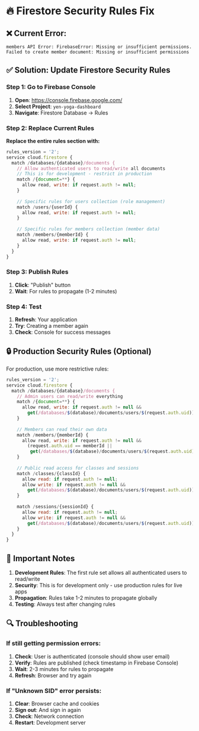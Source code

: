 # 🔥 Firestore Security Rules Fix

## ❌ Current Error:
```
members API Error: FirebaseError: Missing or insufficient permissions.
Failed to create member document: Missing or insufficient permissions
```

## ✅ Solution: Update Firestore Security Rules

### Step 1: Go to Firebase Console
1. **Open**: https://console.firebase.google.com/
2. **Select Project**: `yen-yoga-dashboard`
3. **Navigate**: Firestore Database → Rules

### Step 2: Replace Current Rules
**Replace the entire rules section with:**

```javascript
rules_version = '2';
service cloud.firestore {
  match /databases/{database}/documents {
    // Allow authenticated users to read/write all documents
    // This is for development - restrict in production
    match /{document=**} {
      allow read, write: if request.auth != null;
    }
    
    // Specific rules for users collection (role management)
    match /users/{userId} {
      allow read, write: if request.auth != null;
    }
    
    // Specific rules for members collection (member data)
    match /members/{memberId} {
      allow read, write: if request.auth != null;
    }
  }
}
```

### Step 3: Publish Rules
1. **Click**: "Publish" button
2. **Wait**: For rules to propagate (1-2 minutes)

### Step 4: Test
1. **Refresh**: Your application
2. **Try**: Creating a member again
3. **Check**: Console for success messages

## 🔒 Production Security Rules (Optional)

For production, use more restrictive rules:

```javascript
rules_version = '2';
service cloud.firestore {
  match /databases/{database}/documents {
    // Admin users can read/write everything
    match /{document=**} {
      allow read, write: if request.auth != null && 
        get(/databases/$(database)/documents/users/$(request.auth.uid)).data.role == 'admin';
    }
    
    // Members can read their own data
    match /members/{memberId} {
      allow read, write: if request.auth != null && 
        (request.auth.uid == memberId || 
         get(/databases/$(database)/documents/users/$(request.auth.uid)).data.role == 'admin');
    }
    
    // Public read access for classes and sessions
    match /classes/{classId} {
      allow read: if request.auth != null;
      allow write: if request.auth != null && 
        get(/databases/$(database)/documents/users/$(request.auth.uid)).data.role == 'admin';
    }
    
    match /sessions/{sessionId} {
      allow read: if request.auth != null;
      allow write: if request.auth != null && 
        get(/databases/$(database)/documents/users/$(request.auth.uid)).data.role == 'admin';
    }
  }
}
```

## 🚨 Important Notes

1. **Development Rules**: The first rule set allows all authenticated users to read/write
2. **Security**: This is for development only - use production rules for live apps
3. **Propagation**: Rules take 1-2 minutes to propagate globally
4. **Testing**: Always test after changing rules

## 🔍 Troubleshooting

### If still getting permission errors:
1. **Check**: User is authenticated (console should show user email)
2. **Verify**: Rules are published (check timestamp in Firebase Console)
3. **Wait**: 2-3 minutes for rules to propagate
4. **Refresh**: Browser and try again

### If "Unknown SID" error persists:
1. **Clear**: Browser cache and cookies
2. **Sign out**: And sign in again
3. **Check**: Network connection
4. **Restart**: Development server
